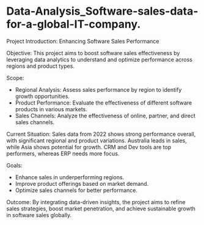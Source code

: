 # Data-Analysis_Software-sales-data-for-a-global-IT-company.

Project Introduction: Enhancing Software Sales Performance

Objective:
This project aims to boost software sales effectiveness by leveraging data analytics to understand and optimize performance across regions and product types.

Scope:
- Regional Analysis: Assess sales performance by region to identify growth opportunities.
- Product Performance: Evaluate the effectiveness of different software products in various markets.
- Sales Channels: Analyze the effectiveness of online, partner, and direct sales channels.

Current Situation:
Sales data from 2022 shows strong performance overall, with significant regional and product variations. Australia leads in sales, while Asia shows potential for growth. CRM and Dev tools are top performers, whereas ERP needs more focus.

Goals:
- Enhance sales in underperforming regions.
- Improve product offerings based on market demand.
- Optimize sales channels for better performance.

Outcome:
By integrating data-driven insights, the project aims to refine sales strategies, boost market penetration, and achieve sustainable growth in software sales globally.

